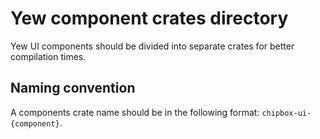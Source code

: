# Yew component crates directory
Yew UI components should be divided into separate crates for better compilation times.
## Naming convention
A components crate name should be in the following format: `chipbox-ui-{component}`.
